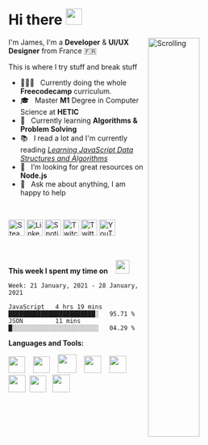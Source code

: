 <h1 align="left">Hi there <img src="https://github.com/blackcater/blackcater/raw/master/images/Hi.gif" height="32" /></h1>

<!-- Any image aligned to the right. Beware the width -->
<!-- 
<img width="50%" align="right" alt="Github" src="https://static.dribbble.com/users/2187949/screenshots/13965738/media/a7264b30e5da7df844f9ff61e68e7a1d.jpg"/> 
<img width="50%" align="right" alt="Github" src="https://iili.io/dv1nTl.md.png"/> 
-->
<img width="45%" align="right" alt="Scrolling" src="https://s8.gifyu.com/images/scrolling.gif"/> 


I'm James, I'm a **Developer** & **UI/UX Designer** from France 🇫🇷 

This is where I try stuff and break stuff


- 👨🏽‍💻 &nbsp; Currently doing the whole **Freecodecamp** curriculum.
- 🎓 &nbsp; Master **M1** Degree in Computer Science at **HETIC**
- 🤖 &nbsp; Currently learning **Algorithms & Problem Solving**
- 📚 &nbsp; I read a lot and I'm currently reading [*Learning JavaScript Data Structures and Algorithms*](https://www.amazon.com/Learning-JavaScript-Data-Structures-Algorithms/dp/1783554878/ref=pd_lpo_14_img_1/138-3926693-0463369?_encoding=UTF8&pd_rd_i=1783554878&pd_rd_r=5c5d8644-9a3e-4a3c-952b-1e52471d9fdf&pd_rd_w=x2ikF&pd_rd_wg=FYYdD&pf_rd_p=7b36d496-f366-4631-94d3-61b87b52511b&pf_rd_r=MDXQX3AX6BXX0YP7WSAP&psc=1&refRID=MDXQX3AX6BXX0YP7WSAP)
- 🤔 &nbsp; I’m looking for great resources on **Node.js**
- 💬 &nbsp; Ask me about anything, I am happy to help

<br/>

<!-- Contact -->
<div class="contacts" display="flex"; justify-content="center"; align-items="center";>
  
<p align="left">
    <a href="https://steamcommunity.com/id/ojrsh/"><img alt="Steam" title="Steam" height="32" width="32" src="https://raw.githubusercontent.com/peterthehan/peterthehan/master/assets/steam.svg"></a>
  <a href="https://www.linkedin.com/in/jean-marc-bissick-945b3a153/"><img alt="LinkedIn" title="LinkedIn" height="32" width="32" src="https://raw.githubusercontent.com/peterthehan/peterthehan/master/assets/linkedin.svg"></a>
  <a href="https://open.spotify.com/user/e684zswkmuqiweuqsunr5wt6b"><img alt="Spotify" title="Spotify" height="32" width="32" src="https://raw.githubusercontent.com/peterthehan/peterthehan/master/assets/spotify.svg"></a>
  <a href="https://www.twitch.tv/jamesharrys"><img alt="Twitch" title="Twitch" height="32" width="32" src="https://raw.githubusercontent.com/peterthehan/peterthehan/master/assets/twitch.svg"></a>
  <a href="https://twitter.com/harrys_nature"><img alt="Twitter" title="Twitter" height="32" width="32" src="https://raw.githubusercontent.com/peterthehan/peterthehan/master/assets/twitter.svg"></a>
  <a href="https://www.youtube.com/channel/UCFmFnhx5fSAZC0dT2n5xWqg?view_as=subscriber"><img alt="YouTube" title="YouTube" height="32" width="32" src="https://raw.githubusercontent.com/peterthehan/peterthehan/master/assets/youtube.svg"></a>
</p>
  <!--
      <a href="https://www.linkedin.com/in/jean-marc-bissick-945b3a153/">
    <img src="https://i.postimg.cc/hG844zJR/linkedin.jpg" height="8%" ; width="13%" ;></img>
  </a>
  -->
  
</div>

<br/>

<!-- <img src="https://media.giphy.com/media/VgCDAzcKvsR6OM0uWg/giphy.gif" width="50"> -->

**This week I spent my time on** &nbsp;&nbsp; <img src="https://i.imgur.com/SGcBeE9.gif" width="27">

<!--START_SECTION:waka-->
```text
Week: 21 January, 2021 - 28 January, 2021

JavaScript   4 hrs 19 mins   ████████████████████████░   95.71 % 
JSON         11 mins         █░░░░░░░░░░░░░░░░░░░░░░░░   04.29 % 
```
<!--END_SECTION:waka-->


**Languages and Tools:**

<!-- <a href="#" alt="clang"><img height="35" src="https://svgshare.com/i/Ntk.svg"></a>&nbsp;&nbsp; -->

<a href="#" alt="javascript"><img height="33" src="https://github.com/blackcater/blackcater/raw/master/images/logo-javascript.svg"></a>&nbsp;&nbsp;&nbsp;
<a href="#" alt="typescript"><img height="33" src="https://github.com/blackcater/blackcater/raw/master/images/logo-typescript.svg"></a>&nbsp;&nbsp;&nbsp;
<a href="#" alt="nodejs"><img height="37" src="https://github.com/blackcater/blackcater/raw/master/images/logo-nodejs.svg"></a>&nbsp;&nbsp;&nbsp;
<a href="#" alt="deno"><img height="34" src="https://github.com/blackcater/blackcater/raw/master/images/logo-deno.svg"></a>&nbsp;&nbsp;&nbsp;
<a href="#" alt="swift"><img height="34" src="https://svgshare.com/i/NWS.svg"></a>&nbsp;&nbsp;
<a href="#" alt="react"><img height="34" src="https://svgshare.com/i/RjK.svg"></a>&nbsp;
<a href="#" alt="vue"><img height="33" src="https://svgshare.com/i/Rmd.svg"></a>&nbsp;&nbsp;
<a href="#" alt="firebase"><img height="35" src="https://cdn.freebiesupply.com/logos/large/2x/firebase-1-logo-png-transparent.png"></a>&nbsp;&nbsp;
